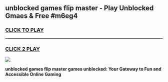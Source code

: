 
## unblocked games flip master - Play Unblocked Gmaes & Free #m6eg4
<h3>
<a href="https://premium.freeplayer.one?title=unblocked_games_flip_master&ref=01M">CLICK TO PLAY</a></h3>
<hr>

<h3>
<a href="https://premium.freeplayer.one?title=unblocked_games_flip_master&ref=01M">CLICK 2 PLAY</a>
  
</h3>

<a href="https://premium.freeplayer.one?title=unblocked_games_flip_master&ref=01M"><img src="https://clearcache.store/games.png"></a>


**unblocked games flip master games unblocked: Your Gateway to Fun and Accessible Online Gaming**
